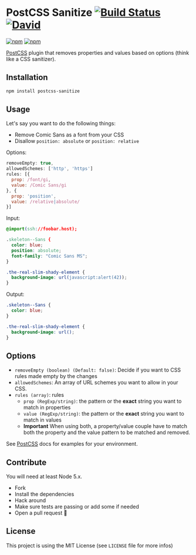 # PostCSS Sanitize [![Build Status][ci-img]][ci] [![David](https://img.shields.io/david/eramdam/postcss-sanitize.svg)]()

[![npm](https://img.shields.io/npm/v/postcss-sanitize.svg)](https://www.npmjs.com/package/postcss-sanitize)
[![npm](https://img.shields.io/npm/l/postcss-sanitize.svg)](https://www.npmjs.com/package/postcss-sanitize)

[PostCSS] plugin that removes properties and values based on options (think like a CSS sanitizer).


## Installation

```bash
npm install postcss-sanitize
```

## Usage

Let's say you want to do the following things:
+ Remove Comic Sans as a font from your CSS
+ Disallow `position: absolute` or `position: relative`

Options:
```js
removeEmpty: true,
allowedSchemes: ['http', 'https']
rules: [{
  prop: /font/gi,
  value: /Comic Sans/gi
}, {
  prop: 'position',
  value: /relative|absolute/
}]
```

Input:
```css
@import(ssh://foobar.host);

.skeleton--Sans {
  color: blue;
  position: absolute;
  font-family: "Comic Sans MS";
}

.the-real-slim-shady-element {
  background-image: url(javascript:alert(42));
}
```

Output:
```css
.skeleton--Sans {
  color: blue;
}

.the-real-slim-shady-element {
  background-image: url();
}
```

## Options

+ `removeEmpty (boolean) (Default: false)`: Decide if you want to CSS rules made empty by the changes
+ `allowedSchemes`: An array of URL schemes you want to allow in your CSS.
+ `rules (array)`: rules
  - `prop (RegExp/string)`: the pattern or the **exact** string you want to match in properties
  - `value (RegExp/string)`: the pattern or the **exact** string you want to match in values
  - **Important** When using both, a property/value couple have to match both the property and the value pattern to be matched and removed.

See [PostCSS] docs for examples for your environment.

## Contribute

You will need at least Node 5.x.

- Fork
- Install the dependencies
- Hack around
- Make sure tests are passing or add some if needed
- Open a pull request :tada:

## License

This project is using the MIT License (see `LICENSE` file for more infos)


[PostCSS]: https://github.com/postcss/postcss
[ci-img]:  https://travis-ci.org/eramdam/postcss-sanitize.svg
[ci]:      https://travis-ci.org/eramdam/postcss-sanitize
